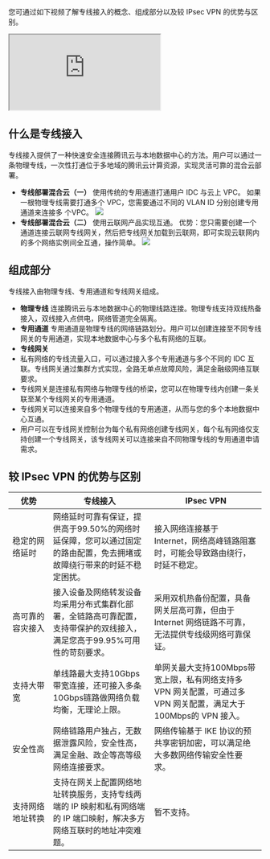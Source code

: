 您可通过如下视频了解专线接入的概念、组成部分以及较 IPsec VPN 的优势与区别。
<div class="doc-video-mod"><iframe src="https://cloud.tencent.com/edu/learning/quick-play/1670-12008?source=gw.doc.media&withPoster=1&notip=1"></iframe></div>

## 什么是专线接入
专线接入提供了一种快速安全连接腾讯云与本地数据中心的方法。用户可以通过一条物理专线，一次性打通位于多地域的腾讯云计算资源，实现灵活可靠的混合云部署。
- **专线部署混合云（一）**
使用传统的专用通道打通用户 IDC 与云上 VPC。
如果一根物理专线需要打通多个 VPC，您需要通过不同的 VLAN ID 分别创建专用通道来连接多 个VPC。
![](https://main.qcloudimg.com/raw/254e77e85563e8b44e48fbdd48c6b710.svg)
- **专线部署混合云（二）**
使用云联网产品实现互通。
优势：您只需要创建一个通道连接云联网专线网关，然后把专线网关加载到云联网，即可实现云联网内的多个网络实例间全互通，操作简单。
 ![](https://main.qcloudimg.com/raw/d6f4e424fd8764956ac64b7b8bd37a36.svg)

## 组成部分
专线接入由物理专线、专用通道和专线网关组成。
- **物理专线**
连接腾讯云与本地数据中心的物理线路连接。物理专线支持双线热备接入，双线接入点供电，网络管道完全隔离。
- **专用通道**
专用通道是物理专线的网络链路划分。用户可以创建连接至不同专线网关的专用通道，实现本地数据中心与多个私有网络的互联。
- **专线网关**
 - 私有网络的专线流量入口，可以通过接入多个专用通道与多个不同的 IDC 互联。专线网关通过集群方式实现，全路无单点故障风险，满足金融级网络互联要求。
 - 专线网关是连接私有网络与物理专线的桥梁，您可以在物理专线内创建一条关联至某个专线网关的专用通道。
 - 专线网关可以连接来自多个物理专线的专用通道，从而与您的多个本地数据中心互通。
 - 用户可以在专线网关控制台为每个私有网络创建专线网关，每个私有网络仅支持创建一个专线网关，该专线网关可以连接来自不同物理专线的专用通道申请需求。
 
## 较 IPsec VPN 的优势与区别
<table>
<thead>
<tr>
<th width="16%">优势</th>
<th width="40%">专线接入</th>
<th width="44%">IPsec VPN</th>
</tr>
</thead>
<tbody><tr>
<td>稳定的网络延时</td>
<td>网络延时可靠有保证，提供高于99.50%的网络时延保障，您可以通过固定的路由配置，免去拥堵或故障绕行带来的时延不稳定困扰。</td>
<td>接入网络连接基于 Internet，网络高峰链路阻塞时，可能会导致路由绕行，时延不稳定。</td>
</tr>
<tr>
<td>高可靠的容灾接入</td>
<td>接入设备及网络转发设备均采用分布式集群化部署，全链路高可靠配置，支持带保护的双线接入，满足您高于99.95%可用性的苛刻要求。</td>
<td>采用双机热备份配置，具备网关层高可靠，但由于 Internet 网络链路不可靠，无法提供专线级网络可靠保证。</td>
</tr>
<tr>
<td>支持大带宽</td>
<td>单线路最大支持10Gbps带宽连接，还可接入多条10Gbps链路做网络负载均衡，无理论上限。</td>
<td>单网关最大支持100Mbps带宽上限，私有网络支持多 VPN 网关配置，可通过多 VPN 网关配置，满足大于100Mbps的 VPN 接入。</td>
</tr>
<tr>
<td>安全性高</td>
<td>网络链路用户独占，无数据泄露风险，安全性高，满足金融、政企等高等级网络连接要求。</td>
<td>网络传输基于 IKE 协议的预共享密钥加密，可以满足绝大多数网络传输安全性要求。</td>
</tr>
<tr>
<td>支持网络地址转换</td>
<td>支持在网关上配置网络地址转换服务，支持专线两端的 IP 映射和私有网络端的 IP 端口映射，解决多方网络互联时的地址冲突难题。</td>
<td>暂不支持。</td>
</tr>
</tbody></table>
